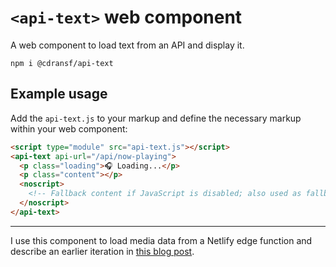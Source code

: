# `<api-text>` web component

A web component to load text from an API and display it.

```
npm i @cdransf/api-text
```

## Example usage

Add the `api-text.js` to your markup and define the necessary markup within your web component:

```html
<script type="module" src="api-text.js"></script>
<api-text api-url="/api/now-playing">
  <p class="loading">🎧 Loading...</p>
  <p class="content"></p>
  <noscript>
    <!-- Fallback content if JavaScript is disabled; also used as fallback content in the event of an API error. -->
  </noscript>
</api-text>
```

---

I use this component to load media data from a Netlify edge function and describe an earlier iteration in [this blog post](https://coryd.dev/posts/2024/building-a-bespoke-now-playing-web-component/).
